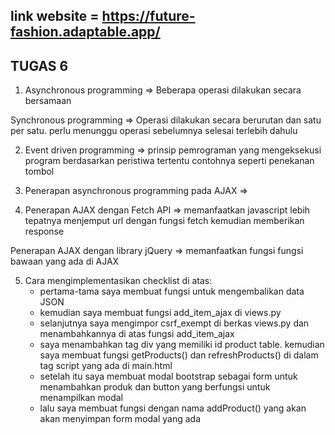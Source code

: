 ## link website = https://future-fashion.adaptable.app/

## TUGAS 6

1. Asynchronous programming => Beberapa operasi dilakukan secara bersamaan

Synchronous programming => Operasi dilakukan secara berurutan dan satu per satu. perlu menunggu operasi sebelumnya selesai terlebih dahulu

2. Event driven programming => prinsip pemrograman yang mengeksekusi program berdasarkan peristiwa tertentu contohnya seperti penekanan tombol

3. Penerapan asynchronous programming pada AJAX => 

4. Penerapan AJAX dengan Fetch API => memanfaatkan javascript lebih tepatnya menjemput url dengan fungsi fetch kemudian memberikan response

Penerapan AJAX dengan library jQuery => memanfaatkan fungsi fungsi bawaan yang ada di AJAX

5. Cara mengimplementasikan checklist di atas: 
    - pertama-tama saya membuat fungsi untuk mengembalikan data JSON
    - kemudian saya membuat fungsi add_item_ajax di views.py
    - selanjutnya saya mengimpor csrf_exempt di berkas views.py dan menambahkannya di atas fungsi add_item_ajax
    - saya menambahkan tag div yang memiliki id product table. kemudian saya membuat fungsi getProducts() dan refreshProducts() di dalam tag script yang ada di main.html 
    - setelah itu saya membuat modal bootstrap sebagai form untuk menambahkan produk dan button yang berfungsi untuk menampilkan modal
    - lalu saya membuat fungsi dengan nama addProduct() yang akan akan menyimpan form modal yang ada